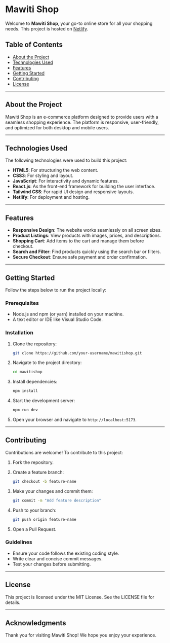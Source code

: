 
# Mawiti Shop

Welcome to **Mawiti Shop**, your go-to online store for all your shopping needs. This project is hosted on [Netlify](https://mawitishop.netlify.app/).

## Table of Contents

- [About the Project](#about-the-project)
- [Technologies Used](#technologies-used)
- [Features](#features)
- [Getting Started](#getting-started)
- [Contributing](#contributing)
- [License](#license)

---

## About the Project

Mawiti Shop is an e-commerce platform designed to provide users with a seamless shopping experience. The platform is responsive, user-friendly, and optimized for both desktop and mobile users.

---

## Technologies Used

The following technologies were used to build this project:

- **HTML5**: For structuring the web content.
- **CSS3**: For styling and layout.
- **JavaScript**: For interactivity and dynamic features.
- **React.js**: As the front-end framework for building the user interface.
- **Tailwind CSS**: For rapid UI design and responsive layouts.
- **Netlify**: For deployment and hosting.

---

## Features

- **Responsive Design**: The website works seamlessly on all screen sizes.
- **Product Listings**: View products with images, prices, and descriptions.
- **Shopping Cart**: Add items to the cart and manage them before checkout.
- **Search and Filter**: Find products quickly using the search bar or filters.
- **Secure Checkout**: Ensure safe payment and order confirmation.

---

## Getting Started

Follow the steps below to run the project locally:

### Prerequisites

- Node.js and npm (or yarn) installed on your machine.
- A text editor or IDE like Visual Studio Code.

### Installation

1. Clone the repository:

   ```bash
   git clone https://github.com/your-username/mawitishop.git
   ```

2. Navigate to the project directory:

   ```bash
   cd mawitishop
   ```

3. Install dependencies:

   ```bash
   npm install
   ```

4. Start the development server:

   ```bash
   npm run dev
   ```

5. Open your browser and navigate to `http://localhost:5173`.

---

## Contributing

Contributions are welcome! To contribute to this project:

1. Fork the repository.
2. Create a feature branch:

   ```bash
   git checkout -b feature-name
   ```

3. Make your changes and commit them:

   ```bash
   git commit -m "Add feature description"
   ```

4. Push to your branch:

   ```bash
   git push origin feature-name
   ```

5. Open a Pull Request.

### Guidelines

- Ensure your code follows the existing coding style.
- Write clear and concise commit messages.
- Test your changes before submitting.

---

## License

This project is licensed under the MIT License. See the LICENSE file for details.

---

## Acknowledgments

Thank you for visiting Mawiti Shop! We hope you enjoy your experience.
